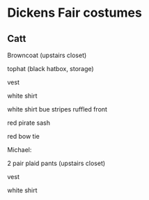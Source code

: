 Dickens Fair costumes 
======================

Catt
----

Browncoat (upstairs closet)

tophat (black hatbox, storage)

vest

white shirt

white shirt bue stripes ruffled front

red pirate sash

red bow tie


Michael:

2 pair plaid pants (upstairs closet)

vest

white shirt


